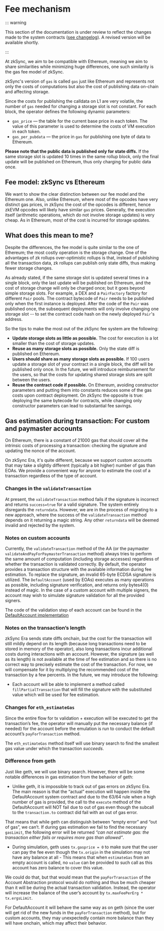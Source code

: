 # Fee mechanism

::: warning


This section of the documentation is under review to reflect the changes made to the system contracts ([see changelog](../../troubleshooting/changelog.md)). A revised version will be available shortly.

:::

At zkSync, we aim to be compatible with Ethereum, meaning we aim to share similarities while minimizing huge differences, one such similarity is the gas fee model of zkSync.

zkSync's version of `gas` is called `gas` just like Ethereum and represents not only the costs of computations but also the cost of publishing data on-chain and affecting storage.

Since the costs for publishing the calldata on L1 are very volatile, the number of `gas` needed for changing a storage slot is not constant. For each block, the operator defines the following dynamic parameters:

- `gas_price` — the table for the current base price in each token. The value of this parameter is used to determine the costs of VM execution in each token.
- `gas_per_pubdata` — the price in `gas` for publishing one byte of data to Ethereum.

**Please note that the public data is published only for state diffs.** If the same storage slot is updated 10 times in the same rollup block, only the final update will be published on Ethereum, thus only charging for public data once.

## Fee model: zkSync vs Ethereum

We want to show the clear distinction between our fee model and the Ethereum one.
Also, unlike Ethereum, where most of the opcodes have very distinct gas prices, in zkSync the cost of the opcodes is different, hence zkEVM opcodes will likely have similar `gas` prices.
Generally, the execution itself (arithmetic operations, which do not involve storage updates) is very cheap. As in Ethereum, most of the cost is incurred for storage updates.

## What does this mean to me?

Despite the differences, the fee model is quite similar to the one of Ethereum; the most costly operation is the storage change. One of the advantages of zk rollups over-optimistic rollups is that, instead of publishing all the transaction data, zk rollups can publish only state diffs, thus making fewer storage changes.

As already stated, if the same storage slot is updated several times in a single block, only the last update will be published on Ethereum, and the cost of storage change will only be charged once; but it goes beyond simple storage slots. For example, a DEX and a `PairFactory` factory for different `Pair` pools. The contract bytecode of `Pair` needs to be published only when the first instance is deployed. After the code of the `Pair` was published once, the subsequent deployments will only involve changing one storage slot -- to set the contract code hash on the newly deployed `Pair`'s address.

So the tips to make the most out of the zkSync fee system are the following:

- **Update storage slots as little as possible.** The cost for execution is a lot smaller than the cost of storage updates.
- **Reuse as many storage slots as possible.** Only the state diff is published on Ethereum.
- **Users should share as many storage slots as possible.** If 100 users update a storage slot of your contract in a single block, the diff will be published only once. In the future, we will introduce reimbursement for the users, so that the costs for updating shared storage slots are split between the users.
- **Reuse the contract code if possible.** On Ethereum, avoiding constructor parameters and putting them into constants reduces some of the gas costs upon contract deployment. On zkSync the opposite is true: deploying the same bytecode for contracts, while changing only constructor parameters can lead to substantial fee savings.


## Gas estimation during transaction: For custom and paymaster accounts

On Ethereum, there is a constant of 21000 gas that should cover all the intrinsic costs of processing a transaction: checking the signature and updating the nonce of the account. 

On zkSync Era, it's quite different, because we support custom accounts that may take a slightly different (typically a bit higher) number of gas than EOAs. 
We provide a convenient way for anyone to estimate the cost of a transaction regardless of the type of account. 

### Changes in the `validateTransaction`

At present, the `validateTransaction` method fails if the signature is incorrect and returns `success=true` for a valid signature. The system entirely disregards the `returndata`. However, we are in the process of migrating to a new approach, where the success of the `validateTransaction` method depends on it returning a magic string. Any other `returndata` will be deemed invalid and rejected by the system.

### Notes on custom accounts

Currently, the `validateTransaction` method of the AA (or the paymaster `validateAndPayForPaymasterTransaction` method) always tries to perform the same amount of computation (including storage accesses) regardless of whether the transaction is validated correctly. By default, the operator provides a transaction structure with the available information during fee estimation. To replace the signature, an invalid 65-byte ECDSA signature is utilized. The `DefaultAccount` (used by EOAs) executes as many operations as possible, including signature verification, and returns only bytes4(0) instead of magic. In the case of a custom account with multiple signers, the account may wish to simulate signature validation for all the provided signers.

The code of the validation step of each account can be found in the [DefaultAccount implementation](https://github.com/matter-labs/era-system-contracts/blob/5a6c728576de5db68ad577a09f34e7b85c374192/contracts/DefaultAccount.sol#L65)

### Notes on the transaction’s length

zkSync Era sends state diffs onchain, but the cost for the transaction will still mildly depend on its length (because long transactions need to be stored in memory of the operator), also long transactions incur additional costs during interactions with an account. However, the signature (as well as its length) is not available at the time of fee estimation and so there is no correct way to precisely estimate the cost of the transaction. For now, we will compensate for it by multiplying the recommended cost of the transaction by a few percents. In the future, we may introduce the following:

- Each account will be able to implement a method called `fillPartialTransaction` that will fill the signature with the substituted value which will be used for fee estimation.

### Changes for `eth_estimateGas`

Since the entire flow for tx validation + execution will be executed to get the transaction’s fee, the operator will manually put the necessary balance (if needed) for the account before the emulation is run to conduct the default account’s `payForTransaction` method.

The `eth_estimateGas` method itself will use binary search to find the smallest gas value under which the transaction *succeeds*.

### Difference from geth

Just like geth, we will use binary search. However, there will be some notable differences in gas estimation from the behavior of geth:

- Unlike geth, it is impossible to track out of gas errors on zkSync Era. The main reason is that the “actual” execution will happen inside the DefaultAccount system contract and due to the 63/64 rule when a high number of gas is provided, the call to the `execute` method of the DefaultAccount will NOT fail due to out of gas even though the subcall to the `transaction.to` contract did fail with an out of gas error.

That means that while geth can distinguish between “empty error” and “out of gas”, we can’t. If during gas estimation we fail to find the necessary `gasLimit`, the following error will be returned _“can not estimate gas: the transaction either fails or requires more gas than allowed”_.

- During simulation, geth uses `tx.gasprice = 0` to make sure that the user can pay the fee even though the `tx.origin` in the simulation may not have any balance at all - This means that when `estimateGas` from an empty account is called, no `value` can be provided to such call as this account has zero balance to cover this value. 

We could do that, but that would mean that the `payForTransaction` of the Account Abstraction protocol would do nothing and thus be much cheaper than it will be during the actual transaction validation. Instead, the operator will increase the balance of the user’s account by `tx.maxFeePerErg * tx.ergsLimit`.

For DefaultAccount it will behave the same way as on geth (since the user will get rid of the new funds in the `payForTransaction` method), but for custom accounts, they may unexpectedly contain more balance than they will have onchain, which may affect their behavior.
